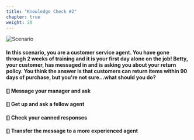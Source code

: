 ```yaml
---
title: "Knowledge Check #2"
chapter: true
weight: 20
---
```


![Scenario ](/images/Knowledge2.jpg)

#### In this scenario, you are a customer service agent. You have gone through 2 weeks of training and it is your first day alone on the job! Betty, your customer, has messaged in and is asking you about your return policy. You think the answer is that customers can return items within 90 days of purchase, but you're not sure...what should you do?


#### [] Message your manager and ask <br>
#### [] Get up and ask a fellow agent <br>
#### [] Check your canned responses <br>
#### [] Transfer the message to a more experienced agent <br>

